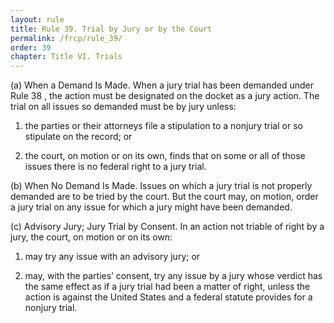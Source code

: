 ```yaml
---
layout: rule
title: Rule 39. Trial by Jury or by the Court
permalink: /frcp/rule_39/
order: 39
chapter: Title VI. Trials
---
```


(a) When a Demand Is Made. When a jury trial has been demanded under Rule 38 , the action must be designated on the docket as a jury action. The trial on all issues so demanded must be by jury unless:


1. the parties or their attorneys file a stipulation to a nonjury trial or so stipulate on the record; or


2. the court, on motion or on its own, finds that on some or all of those issues there is no federal right to a jury trial.


(b) When No Demand Is Made. Issues on which a jury trial is not properly demanded are to be tried by the court. But the court may, on motion, order a jury trial on any issue for which a jury might have been demanded.


(c) Advisory Jury; Jury Trial by Consent. In an action not triable of right by a jury, the court, on motion or on its own:


1. may try any issue with an advisory jury; or


2. may, with the parties’ consent, try any issue by a jury whose verdict has the same effect as if a jury trial had been a matter of right, unless the action is against the United States and a federal statute provides for a nonjury trial.
